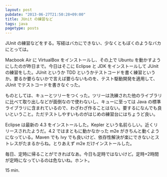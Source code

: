 ```yaml
---
layout: post
pubdate: "2013-06-27T21:50:28+09:00"
title: JUnit の練習など
tags: java
pagetype: posts
---
```

JUnit の練習などをする。写経はバカにできない、少なくともぼくのようなバカにとっては。

Macbook Air に VirtualBox をインストールし、その上で Ubuntu を動かすようにしたのが昨日まで。今日はそこに Eclipse と JDK をインストールして JUnit の練習をした。JUnit というか TDD というかテストコードを書く練習というか。要るか要らないかで言えば要らないものを、テスト駆動開発を適用して、JUnit でテストコードを書きなぐった。

ものとしては、キューとツリーをつくった。ツリーは洗練された他のライブラリに比べて取り出しなどが面倒なので使わないし、キューに至っては Java の標準ライブラリに含まれているので、わざわざ作ることはない。要するになんでも良いということ。ただテストしやすいものがはじめの練習台にはちょうど良い。

Eclipse は最新の 4.3 をインストールした。Kepler という名前らしい。近くリリースされたようだ。4.2 ではまともに動かなかった m2e がきちんと動くようになっている。Maven でも Ivy でも良いけど、依存性解決が楽にできないとストレスがたまるからね。とりあえず m2e だけインストールした。

毎日、定時に帰ることができればなあ。今日も定時ではないけど。定時+2時間が定時になっているのは危ないね。ホント。

15 min.

